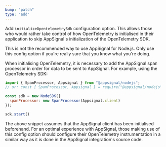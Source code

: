 ```yaml
---
bump: "patch"
type: "add"
---
```


Add `initializeOpentelemetrySdk` configuration option. This allows those who
would rather take control of how OpenTelemetry is initialised in their
application to skip AppSignal's initialization of the OpenTelemetry SDK.

This is not the recommended way to use AppSignal for Node.js. Only use this
config option if you're really sure that you know what you're doing.

When initialising OpenTelemetry, it is necessary to add the AppSignal span
processor in order for data to be sent to AppSignal. For example, using the
OpenTelemetry SDK:

```js
import { SpanProcessor, Appsignal } from "@appsignal/nodejs";
// or: const { SpanProcessor, Appsignal } = require("@appsignal/nodejs")

const sdk = new NodeSDK({
  spanProcessor: new SpanProcessor(Appsignal.client)
});

sdk.start()
```

The above snippet assumes that the AppSignal client has been initialised
beforehand. For an optimal experience with AppSignal, those making use of this
config option should configure their OpenTelemetry instrumentation in a
similar way as it is done in the AppSignal integration's source code.
